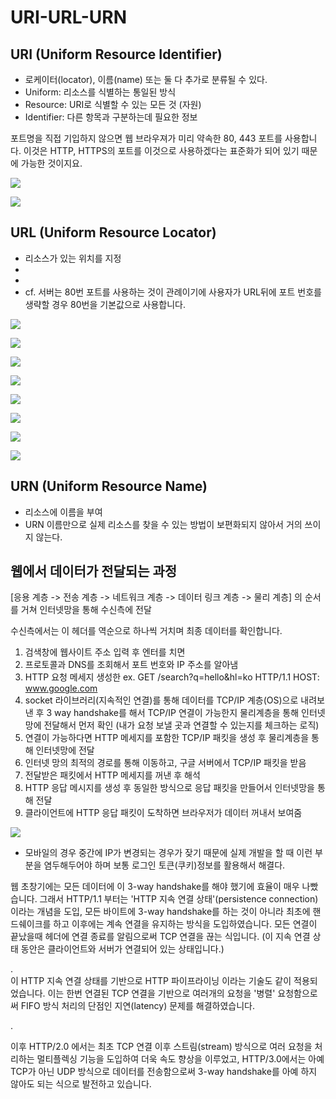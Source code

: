 # URI-URL-URN

## URI (Uniform Resource Identifier)

* 로케이터(locator), 이름(name) 또는 둘 다 추가로 분류될 수 있다.
* Uniform: 리소스를 식별하는 통일된 방식
* Resource: URI로 식별할 수 있는 모든 것 (자원)
* Identifier: 다른 항목과 구분하는데 필요한 정보

포트명을 직접 기입하지 않으면 웹 브라우져가 미리 약속한 80, 443 포트를 사용합니다. 이것은 HTTP, HTTPS의 포트를 이것으로 사용하겠다는 표준화가 되어 있기 때문에 가능한 것이지요.

![](<../.gitbook/assets/image (3) (4).png>)

![](../.gitbook/assets/image.png)

## URL (Uniform Resource Locator)

* 리소스가 있는 위치를 지정
*
*
* cf. 서버는 80번 포트를 사용하는 것이 관례이기에 사용자가 URL뒤에 포트 번호를 생략할 경우 80번을 기본값으로 사용합니다.

![](<../.gitbook/assets/image (13).png>)

![](<../.gitbook/assets/image (5).png>)

![](<../.gitbook/assets/image (11).png>)

![](<../.gitbook/assets/image (9).png>)

![](<../.gitbook/assets/image (6).png>)

![](<../.gitbook/assets/image (12).png>)

![](<../.gitbook/assets/image (8) (2).png>)

![](<../.gitbook/assets/image (10) (1).png>)







## URN (Uniform Resource Name)

* 리소스에 이름을 부여
* URN 이름만으로 실제 리소스를 찾을 수 있는 방법이 보편화되지 않아서 거의 쓰이지 않는다.



## 웹에서 데이터가 전달되는 과정

\[응용 계층 -> 전송 계층 -> 네트워크 계층 -> 데이터 링크 계층 -> 물리 계층] 의 순서를 거쳐 인터넷망을 통해 수신측에 전달

수신측에서는 이 헤더를 역순으로 하나씩 거치며 최종 데이터를 확인합니다.

1. 검색창에 웹사이트 주소 입력 후 엔터를 치면
2. 프로토콜과 DNS를 조회해서 포트 번호와 IP 주소를 알아냄
3. HTTP 요청 메세지 생성한  ex. GET /search?q=hello\&hl=ko HTTP/1.1 HOST: www.google.com
4. socket 라이브러리(지속적인 연결)를 통해 데이터를 TCP/IP 계층(OS)으로 내려보낸 후  3 way handshake를 해서 TCP/IP 연결이 가능한지 물리계층을 통해 인터넷망에 전달해서 먼저 확인 (내가 요청 보낼 곳과 연결할 수 있는지를 체크하는 로직)
5. 연결이 가능하다면 HTTP 메세지를 포함한 TCP/IP 패킷을 생성 후 물리계층을 통해 인터넷망에 전달
6. 인터넷 망의 최적의 경로를 통해 이동하고, 구글 서버에서 TCP/IP 패킷을 받음&#x20;
7. 전달받은 패킷에서 HTTP 메세지를 꺼낸 후 해석
8. HTTP 응답 메시지를 생성 후 동일한 방식으로 응답 패킷을 만들어서 인터넷망을 통해 전달
9. 클라이언트에 HTTP 응답 패킷이 도착하면 브라우저가 데이터 꺼내서 보여줌

![](<../.gitbook/assets/image (2).png>)



* 모바일의 경우 중간에 IP가 변경되는 경우가 잦기 때문에 실제 개발을 할 때 이런 부분을 염두해두어야 하며 보통 로그인 토큰(쿠키)정보를 활용해서 해결다.

웹 초창기에는 모든 데이터에 이 3-way handshake를 해야 했기에 효율이 매우 나빴습니다. 그래서 HTTP/1.1 부터는 'HTTP 지속 연결 상태'(persistence connection) 이라는 개념을 도입, 모든 바이트에 3-way handshake를 하는 것이 아니라 최초에 핸드쉐이크를 하고 이후에는 계속 연결을 유지하는 방식을 도입하였습니다. 모든 연결이 끝났을때 헤더에 연결 종료를 알림으로써 TCP 연결을 끊는 식입니다. (이 지속 연결 상태 동안은 클라이언트와 서버가 연결되어 있는 상태입니다.)

.\
이 HTTP 지속 연결 상태를 기반으로 HTTP 파이프라이닝 이라는 기술도 같이 적용되었습니다. 이는 한번 연결된 TCP 연결을 기반으로 여러개의 요청을 '병렬' 요청함으로써 FIFO 방식 처리의 단점인 지연(latency) 문제를 해결하였습니다.&#x20;

.

이후 HTTP/2.0 에서는 최초 TCP 연결 이후 스트림(stream) 방식으로 여러 요청을 처리하는 멀티플렉싱 기능을 도입하여 더욱 속도 향상을 이루었고, HTTP/3.0에서는 아예 TCP가 아닌 UDP 방식으로 데이터를 전송함으로써 3-way handshake를 아예 하지 않아도 되는 식으로 발전하고 있습니다.

